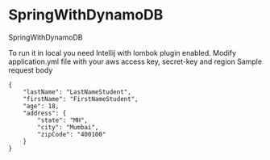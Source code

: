 # SpringWithDynamoDB
SpringWithDynamoDB

To run it in local you need Intellij with lombok plugin enabled.
Modify application.yml file with your aws access key, secret-key and region 
Sample request body
```
{
    "lastName": "LastNameStudent",
    "firstName": "FirstNameStudent",
    "age": 18,
    "address": {
        "state": "MH",
        "city": "Mumbai",
        "zipCode": "400100"
    }
}
```